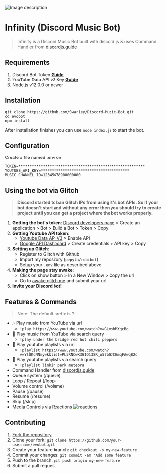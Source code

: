 ![Image description](https://www.google.com/url?sa=i&url=https%3A%2F%2Ftwitter.com%2Fdiscordpartner&psig=AOvVaw00FRB2F1DQu5AF0zBHlwsv&ust=1590433762574000&source=images&cd=vfe&ved=0CAIQjRxqFwoTCIi3sc6ZzekCFQAAAAAdAAAAABAD.png)

# Infinity (Discord Music Bot)
> Infinity is a Discord Music Bot built with discord.js & uses Command Handler from [discordjs.guide](https://discordjs.guide)

## Requirements

1. Discord Bot Token **[Guide](https://discordjs.guide/preparations/setting-up-a-bot-application.html#creating-your-bot)**
2. YouTube Data API v3 Key **[Guide](https://developers.google.com/youtube/v3/getting-started)**
3. Node.js v12.0.0 or newer

## Installation

```
git clone https://github.com/Swar1ey/Discord-Music-Bot.git
cd evobot
npm install
```

After installation finishes you can use `node index.js` to start the bot.

## Configuration

Create a file named .env on 

```plain
TOKEN=*********************************************************
YOUTUBE_API_KEY=****************************************
MUSIC_CHANNEL_ID=12345678900000000
```

## Using the bot via Glitch

> **Discord started to ban Glitch IPs from using it's bot APIs. So if your bot doesn't start and without any error then you should try to create project until you can get a project where the bot works properly.**

1. **Getting the bot's token**: [Discord developers page](https://discordapp.com/developers) > Create an application > Bot > Build a Bot > Token > Copy
2. **Getting Youtube API token**:
   * [Youtube Data API V3](https://console.cloud.google.com/apis/api/youtube.googleapis.com/overview) > Enable API
   * [Google API Dashboard](console.cloud.google.com/apis/credentials) > Create credentials > API key > Copy
3. **Setting up Glitch**:
   * Register to Glitch with Github
   * Import my repository (`pepyta/robibot`)
   * Setup your `.env` file as described above
4. **Making the page stay awake**:
   * Click on show button > In a New Window > Copy the url
   * Go to [awake.glitch.me](http://awake.glitch.me/) and submit your url
5. **Invite your Discord bot!**

## Features & Commands

> Note: The default prefix is '!'

* 🎶 Play music from YouTube via url
  * `!play https://www.youtube.com/watch?v=GLvohMXgcBo`
* 🔎 Play music from YouTube via search query
  * `!play under the bridge red hot chili peppers`
* 📃 Play youtube playlists via url
  * `!playlist https://www.youtube.com/watch?v=YlUKcNNmywk&list=PL5RNCwK3GIO13SR_o57bGJCEmqFAwq82c`
* 🔎 Play youtube playlists via search query
  * `!playlist linkin park meteora`
* Command Handler from [discordjs.guide](https://discordjs.guide/)
* Queue system (/queue)
* Loop / Repeat (/loop)
* Volume control (/volume)
* Pause (/pause)
* Resume (/resume)
* Skip (/skip)
* Media Controls via Reactions
![reactions](https://i.imgur.com/j7CevsH.png)

## Contributing

1. [Fork the repository](https://github.com/eritislami/evobot/fork)
2. Clone your fork: `git clone https://github.com/your-username/evobot.git`
3. Create your feature branch: `git checkout -b my-new-feature`
4. Commit your changes: `git commit -am 'Add some feature'`
5. Push to the branch: `git push origin my-new-feature`
6. Submit a pull request
